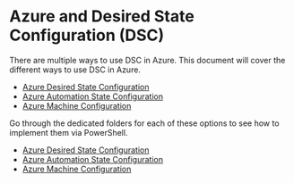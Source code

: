# Azure and Desired State Configuration (DSC)

There are multiple ways to use DSC in Azure. This document will cover the different ways to use DSC in Azure.

* [Azure Desired State Configuration](https://learn.microsoft.com/en-us/azure/virtual-machines/extensions/dsc-overview)
* [Azure Automation State Configuration](https://learn.microsoft.com/en-us/azure/automation/automation-dsc-onboarding)
* [Azure Machine Configuration](https://learn.microsoft.com/en-us/azure/governance/machine-configuration/)

Go through the dedicated folders for each of these options to see how to implement them via PowerShell.

* [Azure Desired State Configuration](./Azure%20Desired%20State%20Configuration/)
* [Azure Automation State Configuration](./Azure%20Automation%20State%20Configuration/)
* [Azure Machine Configuration](./Azure%20Machine%20Configuration/)
